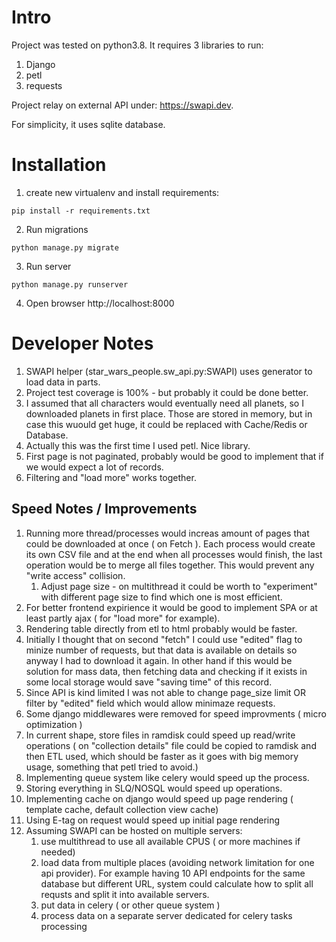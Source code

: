# Intro

Project was tested on python3.8.
It requires 3 libraries to run:

1. Django
1. petl
1. requests

Project relay on external API under: https://swapi.dev.

For simplicity, it uses sqlite database.

# Installation

1. create new virtualenv and install requirements:

```shell
pip install -r requirements.txt
```

2. Run migrations

```shell
python manage.py migrate
```

3. Run server

```shell
python manage.py runserver
```

4. Open browser http://localhost:8000

# Developer Notes

1. SWAPI helper (star_wars_people.sw_api.py:SWAPI) uses generator to load data in parts.
1. Project test coverage is 100% - but probably it could be done better.
1. I assumed that all characters would eventually need all planets, so I downloaded planets in first place. Those are stored in memory, but in case this wuould get huge, it could be replaced with Cache/Redis or Database.
1. Actually this was the first time I used petl. Nice library.
1. First page is not paginated, probably would be good to implement that if we would expect a lot of records.
1. Filtering and "load more" works together.

## Speed Notes / Improvements

1. Running more thread/processes would increas amount of pages that could be downloaded at once ( on Fetch ). Each process would create its own CSV file and at the end when all processes would finish, the last operation would be to merge all files together. This would prevent any "write access" collision.
   1. Adjust page size - on multithread it could be worth to "experiment" with different page size to find which one is most efficient. 
1. For better frontend expirience it would be good to implement SPA or at least partly ajax ( for "load more" for example).
1. Rendering table directly from etl to html probably would be faster.
1. Initially I thought that on second "fetch" I could use "edited" flag to minize number of requests, but that data is available on details so anyway I had to download it again. In other hand if this would be solution for mass data, then fetching data and checking if it exists in some local storage would save "saving time" of this record.
1. Since API is kind limited I was not able to change page_size limit OR filter by "edited" field which would allow minimaze requests.
1. Some django middlewares were removed for speed improvments ( micro optimization )
1. In current shape, store files in ramdisk could speed up read/write operations ( on "collection details" file could be copied to ramdisk and then ETL used, which should be faster as it goes with big memory usage, something that petl tried to avoid.)
1. Implementing queue system like celery would speed up the process.
1. Storing everything in SLQ/NOSQL would speed up operations.
1. Implementing cache on django would speed up page rendering ( template cache, default collection view cache)
1. Using E-tag on request would speed up initial page rendering
1. Assuming SWAPI can be hosted on multiple servers:
   1. use multithread to use all available CPUS ( or more machines if needed)
   1. load data from multiple places (avoiding network limitation for one api provider). For example having 10 API endpoints for the same database but different URL, system could calculate how to split all requsts and split it into available servers.
   1. put data in celery ( or other queue system )
   1. process data on a separate server dedicated for celery tasks processing 